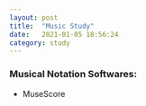 ```yaml
---
layout: post
title:  "Music Study"
date:   2021-01-05 18:56:24
category: study
---
```


### Musical Notation Softwares:

* MuseScore